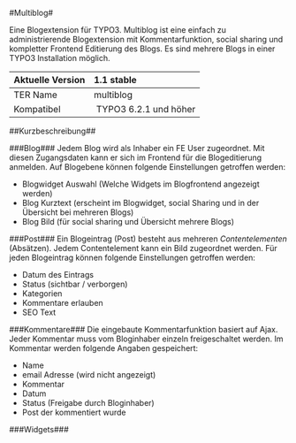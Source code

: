 #Multiblog#

Eine Blogextension für TYPO3. 
Multiblog ist eine einfach zu administrierende Blogextension mit Kommentarfunktion, social sharing und kompletter Frontend Editierung des Blogs. Es sind mehrere Blogs in einer TYPO3 Installation möglich.

| Aktuelle Version | 1.1 stable |
| :--------------- | :----------- |
| TER Name         | multiblog    |
| Kompatibel | TYPO3 6.2.1 und höher |

##Kurzbeschreibung##

###Blog###
Jedem Blog wird als Inhaber ein FE User zugeordnet. Mit diesen Zugangsdaten kann er sich im Frontend für die Blogeditierung anmelden. Auf Blogebene können folgende Einstellungen getroffen werden:
- Blogwidget Auswahl (Welche Widgets im Blogfrontend angezeigt werden)
- Blog Kurztext (erscheint im Blogwidget, social Sharing und in der Übersicht bei mehreren Blogs)
- Blog Bild (für social sharing und Übersicht mehrere Blogs)

###Post###
Ein Blogeintrag (Post) besteht aus mehreren *Contentelementen* (Absätzen). Jedem Contentelement kann ein Bild zugeordnet werden. Für jeden Blogeintrag können folgende Einstellungen getroffen werden:
- Datum des Eintrags
- Status (sichtbar / verborgen)
- Kategorien
- Kommentare erlauben
- SEO Text

###Kommentare###
Die eingebaute Kommentarfunktion basiert auf Ajax. Jeder Kommentar muss vom Bloginhaber einzeln freigeschaltet werden. Im Kommentar werden folgende Angaben gespeichert:
- Name
- email Adresse (wird nicht angezeigt)
- Kommentar
- Datum
- Status (Freigabe durch Bloginhaber)
- Post der kommentiert wurde

###Widgets###
